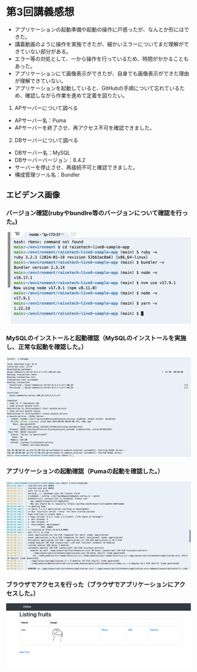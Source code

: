 # 第3回講義感想

+ アプリケーションの起動準備や起動の操作に戸惑ったが、なんとか形にはできた。
+ 講義動画のように操作を実施できたが、細かいエラーについてまだ理解ができていない部分がある。
+ エラー等の対処として、一から操作を行っているため、時間がかかることもあった。
+ アプリケーションにて画像表示ができたが、自身でも画像表示ができた理由が理解できていない。
+ アプリケーションを起動していると、GitHubの手順について忘れているため、確認しながら作業を進めて定着を図りたい。

 1. APサーバーについて調べる

 + APサーバー名：Puma
 + APサーバーを終了させ、再アクセス不可を確認できました。


 2. DBサーバーについて調べる
 + DBサーバー名：MySQL
 + DBサーバーバージョン：8.4.2
 + サーバーを停止させ、再接続不可と確認できました。
 + 構成管理ツール名：Bundler
 


## エビデンス画像
### バージョン確認(rubyやbundlre等のバージョンについて確認を行った。)
![SSバージョン確認](SSversion2.png)
### MySQLのインストールと起動確認（MySQLのインストールを実施し、正常な起動を確認した。）
![SSMySQLのインストール](SSMySQL.png)
### アプリケーションの起動確認（Pumaの起動を確認した。）
![SSAPの起動](SSKserver.png)
### ブラウザでアクセスを行った（ブラウザでアプリケーションにアクセスした。）
![ブラウザでのアクセス](SSapp.png)


